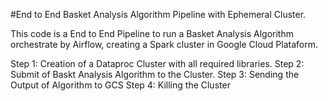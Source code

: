 #End to End Basket Analysis Algorithm Pipeline with Ephemeral Cluster.

This code is a End to End Pipeline to run a Basket Analysis Algorithm orchestrate by Airflow, creating a Spark cluster in Google Cloud Plataform.

Step 1: Creation of a Dataproc Cluster with all required libraries.
Step 2: Submit of Baskt Analysis Algorithm to the Cluster.
Step 3: Sending the Output of Algorithm to GCS
Step 4: Killing the Cluster
